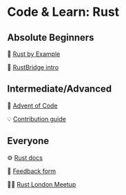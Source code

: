 # Code & Learn: Rust


## Absolute Beginners
🦀 [Rust by Example](https://doc.rust-lang.org/stable/rust-by-example/)

🌱 [RustBridge intro](https://intro.rustbridge.com/en/intro/#14)


## Intermediate/Advanced
🎄 [Advent of Code](https://adventofcode.com/2019)

💡 [Contribution guide](https://github.com/rust-lang/rust/blob/master/CONTRIBUTING.md)


## Everyone
⚙️ [Rust docs](https://doc.rust-lang.org/std/index.html)

📝 [Feedback form](https://forms.gle/ByYdssUJwBtnahpb6)

🤝🏽 [Rust London Meetup](https://www.meetup.com/Rust-London-User-Group/)
